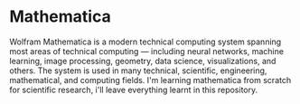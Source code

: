 # Mathematica
Wolfram Mathematica is a modern technical computing system spanning most areas of technical computing — including neural networks, machine learning, image processing, geometry, data science, visualizations, and others. The system is used in many technical, scientific, engineering, mathematical, and computing fields.
I'm learning mathematica from scratch for scientific research, i'll leave everything learnt in this repository.
